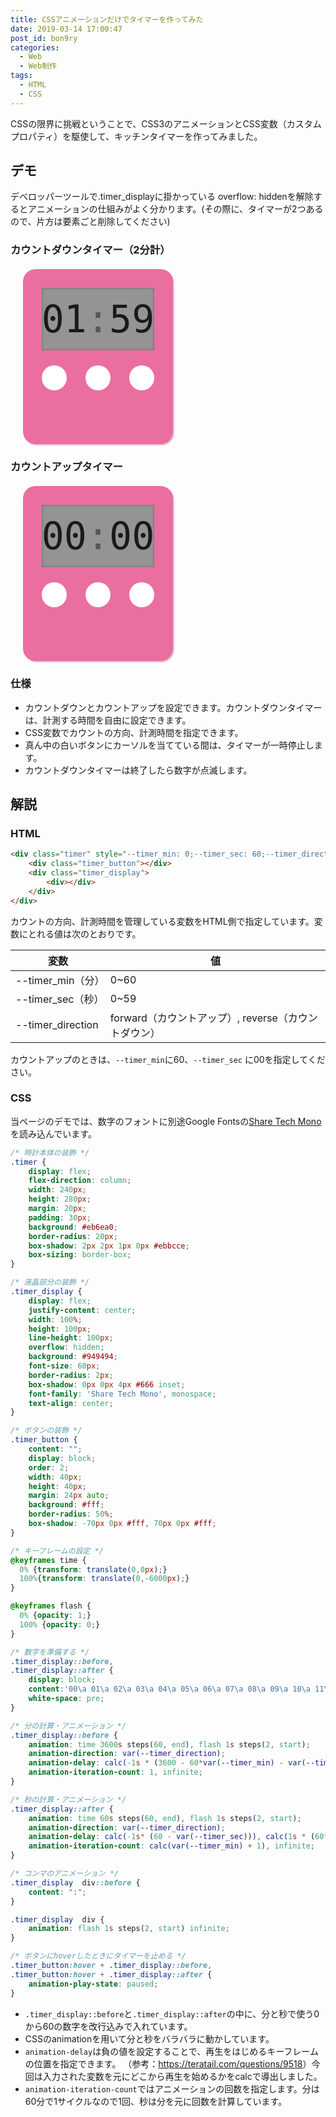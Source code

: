 ```yaml
---
title: CSSアニメーションだけでタイマーを作ってみた
date: 2019-03-14 17:00:47
post_id: bon9ry
categories:
  - Web
  - Web制作
tags:
  - HTML
  - CSS
---
```


CSSの限界に挑戦ということで、CSS3のアニメーションとCSS変数（カスタムプロパティ）を駆使して、キッチンタイマーを作ってみました。

<!--more-->

## デモ

<div class="alert notice">デベロッパーツールで.timer_displayに掛かっている overflow: hiddenを解除するとアニメーションの仕組みがよく分かります。(その際に、タイマーが2つあるので、片方は要素ごと削除してください)</div>

### カウントダウンタイマー（2分計）

<div class="timer" style="--timer_min: 02;--timer_sec:00;--timer_direction:reverse;">
	<div class="timer_button"></div>
	<div class="timer_display">
		<div></div>
	</div>
</div>

### カウントアップタイマー

<div class="timer" style="--timer_min: 59;--timer_sec:60;--timer_direction:forward;">
	<div class="timer_button"></div>
	<div class="timer_display">
		<div></div>
	</div>
</div>

### 仕様
* カウントダウンとカウントアップを設定できます。カウントダウンタイマーは、計測する時間を自由に設定できます。
* CSS変数でカウントの方向、計測時間を指定できます。
* 真ん中の白いボタンにカーソルを当てている間は、タイマーが一時停止します。
* カウントダウンタイマーは終了したら数字が点滅します。

## 解説

### HTML

```html
<div class="timer" style="--timer_min: 0;--timer_sec: 60;--timer_direction:reverse;">
    <div class="timer_button"></div>
    <div class="timer_display">
        <div></div>
    </div>
</div>
```


カウントの方向、計測時間を管理している変数をHTML側で指定しています。変数にとれる値は次のとおりです。


|  変数               | 値    |
|------------------ |------|
|--timer_min（分）   |  0~60  |
|--timer_sec（秒）   |  0~59 |
|--timer_direction   | forward（カウントアップ）, reverse（カウントダウン）|

カウントアップのときは、`--timer_min`に60、`--timer_sec` に00を指定してください。

### CSS
当ページのデモでは、数字のフォントに別途Google Fontsの[Share Tech Mono](https://fonts.google.com/specimen/Share+Tech+Mono "Share Tech Mono")を読み込んでいます。

```css
/* 時計本体の装飾 */
.timer {
    display: flex;
    flex-direction: column;
    width: 240px;
    height: 280px;
    margin: 20px;
    padding: 30px;
    background: #eb6ea0;
    border-radius: 20px;
    box-shadow: 2px 2px 1px 0px #ebbcce;
    box-sizing: border-box;
}

/* 液晶部分の装飾 */
.timer_display {
    display: flex;
    justify-content: center;
    width: 100%;
    height: 100px;
    line-height: 100px;
    overflow: hidden;
    background: #949494;
    font-size: 60px;
    border-radius: 2px;
    box-shadow: 0px 0px 4px #666 inset;
    font-family: 'Share Tech Mono', monospace;
    text-align: center;
}

/* ボタンの装飾 */
.timer_button {
    content: "";
    display: block;
    order: 2;
    width: 40px;
    height: 40px;
    margin: 24px auto;
    background: #fff;
    border-radius: 50%;
    box-shadow: -70px 0px #fff, 70px 0px #fff;
}

/* キーフレームの設定 */
@keyframes time {
  0% {transform: translate(0,0px);}
  100%{transform: translate(0,-6000px);}
}

@keyframes flash {
  0% {opacity: 1;}
  100% {opacity: 0;}
}

/* 数字を準備する */
.timer_display::before,
.timer_display::after {
    display: block;
    content:'00\a 01\a 02\a 03\a 04\a 05\a 06\a 07\a 08\a 09\a 10\a 11\a 12\a 13\a 14\a 15\a 16\a 17\a 18\a 19\a 20\a 21\a 22\a 23\a 24\a 25\a 26\a 27\a 28\a 29\a 30\a 31\a 32\a 33\a 34\a 35\a 36\a 37\a 38\a 39\a 40\a 41\a 42\a 43\a 44\a 45\a 46\a 47\a 48\a 49\a 50\a 51\a 52\a 53\a 54\a 55\a 56\a 57\a 58\a 59';
    white-space: pre;
}

/* 分の計算・アニメーション */
.timer_display::before {
    animation: time 3600s steps(60, end), flash 1s steps(2, start);
    animation-direction: var(--timer_direction);
    animation-delay: calc(-1s * (3600 - 60*var(--timer_min) - var(--timer_sec))), calc(1s * (60*var(--timer_min) + var(--timer_sec)));
    animation-iteration-count: 1, infinite;
}

/* 秒の計算・アニメーション */
.timer_display::after {
    animation: time 60s steps(60, end), flash 1s steps(2, start);
    animation-direction: var(--timer_direction);
    animation-delay: calc(-1s* (60 - var(--timer_sec))), calc(1s * (60*var(--timer_min) + var(--timer_sec)));
    animation-iteration-count: calc(var(--timer_min) + 1), infinite;
}

/* コンマのアニメーション */
.timer_display  div::before {
    content: ":";
}

.timer_display  div {
    animation: flash 1s steps(2, start) infinite;
}

/* ボタンにhoverしたときにタイマーを止める */
.timer_button:hover + .timer_display::before,
.timer_button:hover + .timer_display::after {
    animation-play-state: paused;
}
```

* `.timer_display::before`と`.timer_display::after`の中に、分と秒で使う0から60の数字を改行込みで入れています。
* CSSのanimationを用いて分と秒をバラバラに動かしています。
* `animation-delay`は負の値を設定することで、再生をはじめるキーフレームの位置を指定できます。  （参考：<https://teratail.com/questions/9518>）今回は入力された変数を元にどこから再生を始めるかをcalcで導出しました。
* `animation-iteration-count`ではアニメーションの回数を指定します。分は60分で1サイクルなので1回、秒は分を元に回数を計算しています。


<style>
@font-face {
  font-family: 'Share Tech Mono';
  font-style: normal;
  font-weight: 400;
  src: local('Share Tech Mono'), local('ShareTechMono-Regular'), url(https://fonts.gstatic.com/s/sharetechmono/v8/J7aHnp1uDWRBEqV98dVQztYldFcLowEF.woff2) format('woff2');
  unicode-range: U+0000-00FF, U+0131, U+0152-0153, U+02BB-02BC, U+02C6, U+02DA, U+02DC, U+2000-206F, U+2074, U+20AC, U+2122, U+2191, U+2193, U+2212, U+2215, U+FEFF, U+FFFD;
}
.timer {
    display: flex;
    flex-direction: column;
    width: 240px;
    height: 280px;
    margin: 20px;
    padding: 30px;
    background: #eb6ea0;
    border-radius: 20px;
    box-shadow: 2px 2px 1px 0px #ebbcce;
    box-sizing: border-box;
}

.timer_display {
    display: flex;
    justify-content: center;
    width: 100%;
    height: 100px;
    line-height: 100px;
    overflow: hidden;
    background: #949494;
    font-size: 60px;
    border-radius: 2px;
    box-shadow: 0px 0px 4px #666 inset;
    font-family: 'Share Tech Mono', monospace;
    text-align: center;
}

.timer_button {
    content: "";
    display: block;
    order: 2;
    width: 40px;
    height: 40px;
    margin: 24px auto;
    background: #fff;
    border-radius: 50%;
    box-shadow: -70px 0px #fff, 70px 0px #fff;
}

@keyframes time {
  0% {transform: translate(0,0px);}
  100%{transform: translate(0,-6000px);}
}

@keyframes flash {
  0% {opacity: 1;}
  100% {opacity: 0;}
}

.timer_display::before,
.timer_display::after {
    display: block;
    content:'00\a 01\a 02\a 03\a 04\a 05\a 06\a 07\a 08\a 09\a 10\a 11\a 12\a 13\a 14\a 15\a 16\a 17\a 18\a 19\a 20\a 21\a 22\a 23\a 24\a 25\a 26\a 27\a 28\a 29\a 30\a 31\a 32\a 33\a 34\a 35\a 36\a 37\a 38\a 39\a 40\a 41\a 42\a 43\a 44\a 45\a 46\a 47\a 48\a 49\a 50\a 51\a 52\a 53\a 54\a 55\a 56\a 57\a 58\a 59';
    white-space: pre;
}

.timer_display::before {
    animation: time 3600s steps(60, end), flash 1s steps(2, start);
    animation-direction: var(--timer_direction);
    animation-delay: calc(-1s * (3600 - 60*var(--timer_min) - var(--timer_sec))), calc(1s * (60*var(--timer_min) + var(--timer_sec)));
    animation-iteration-count: 1, infinite;
}

.timer_display::after {
    animation: time 60s steps(60, end), flash 1s steps(2, start);
    animation-direction: var(--timer_direction);
    animation-delay: calc(-1s* (60 - var(--timer_sec))), calc(1s * (60*var(--timer_min) + var(--timer_sec)));
    animation-iteration-count: calc(var(--timer_min) + 1), infinite;
}

.timer_display  div::before {
    content: ":";
}

.timer_display  div {
    animation: flash 1s steps(2, start) infinite;
}

.timer_button:hover + .timer_display::before,
.timer_button:hover + .timer_display::after {
    animation-play-state: paused;
}
</style>
